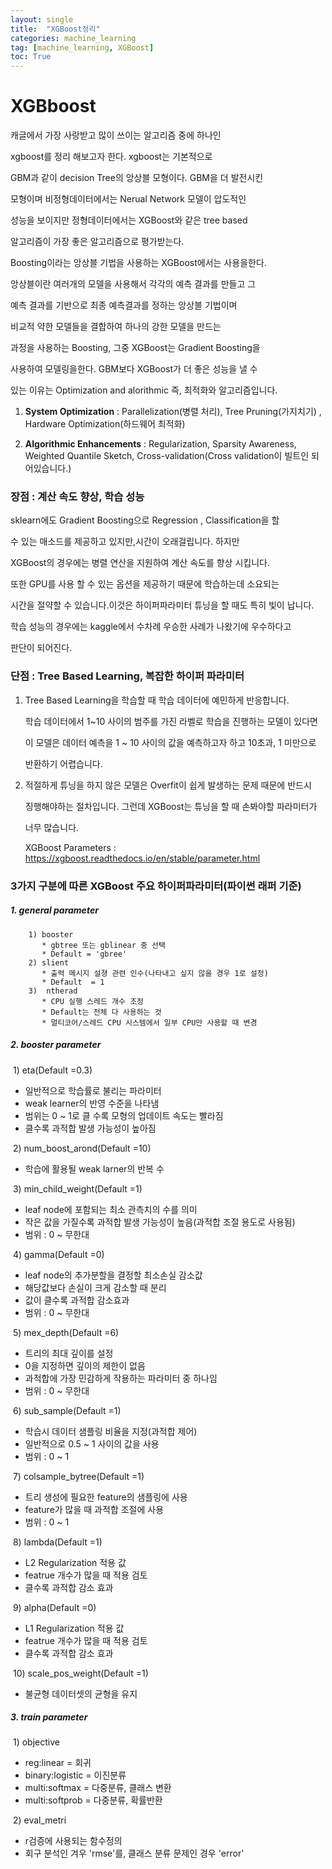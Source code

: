 ```yaml
---
layout: single
title:  "XGBoost정리"
categories: machine_learning
tag: [machine_learning, XGBoost]
toc: True
---
```


# XGBboost

캐글에서 가장 사랑받고 많이 쓰이는 알고리즘 중에 하나인 

xgboost를 정리 해보고자 한다. xgboost는 기본적으로 

GBM과 같이 decision Tree의 앙상블 모형이다. GBM을 더 발전시킨 

모형이며 비정형데이터에서는 Nerual Network 모델이 압도적인 

성능을 보이지만 정형데이터에서는 XGBoost와 같은 tree based 

알고리즘이 가장 좋은 알고리즘으로 평가받는다.

Boosting이라는 앙상블 기법을 사용하는 XGBoost에서는 사용을한다.

앙상블이란 여러개의 모델을 사용해서 각각의 예측 결과를 만들고 그 

예측 결과를 기반으로 최종 예측결과를 정하는 앙상블 기법이며 

비교적 약한 모델들을 결합하여 하나의 강한 모델을 만드는

 과정을 사용하는 Boosting, 그중 XGBoost는 Gradient Boosting을 

사용하여 모델링을한다. GBM보다 XGBoost가 더 좋은 성능을 낼 수 

있는 이유는 Optimization and alorithmic 즉, 최적화와 알고리즘입니다.

1. **System Optimization** : Parallelization(병렬 처리), Tree Pruning(가지치기) , Hardware Optimization(하드웨어 최적화)

2. **Algorithmic Enhancements** : Regularization, Sparsity Awareness,  Weighted Quantile Sketch, Cross-validation(Cross validation이 빌트인 되어있습니다.)



### 장점 : 계산 속도 향상, 학습 성능

sklearn에도 Gradient Boosting으로 Regression , Classification을 할 

수 있는 매소드를 제공하고 있지만,시간이 오래걸립니다. 하지만 

XGBoost의 경우에는 병렬 연산을 지원하여 계산 속도를 향상 시킵니다.

또한 GPU를 사용 할 수 있는 옵션을 제공하기 때문에 학습하는데 소요되는 

시간을 절약할 수 있습니다.이것은 하이퍼파라미터 튜닝을 할 때도 특히 빛이 납니다.

학습 성능의 경우에는 kaggle에서 수차례 우승한 사례가 나왔기에 우수하다고 

판단이 되어진다.



### 단점 : Tree Based Learning, 복잡한 하이퍼 파라미터

1. Tree Based Learning을 학습할 때 학습 데이터에 예민하게 반응합니다.

   학습 데이터에서 1~10 사이의 범주를 가진 라벨로 학습을 진행하는 모델이 있다면

   이 모델은 데이터 예측을 1 ~ 10 사이의 값을 예측하고자 하고 10초과, 1 미만으로 

   반환하기 어렵습니다.

2. 적절하게 튜닝을 하지 않은 모델은 Overfit이 쉽게 발생하는 문제 때문에 반드시

   징행해야하는 절차입니다. 그런데 XGBoost는 튜닝을 할 때 손봐야할 파라미터가

   너무 많습니다.

   XGBoost Parameters : https://xgboost.readthedocs.io/en/stable/parameter.html



### 3가지 구분에 따른 XGBoost 주요 하이퍼파라미터(파이썬 래퍼 기준)

##### 1. general parameter

        1) booster
           * gbtree 또는 gblinear 중 선택
           * Default = 'gbree' 
        2) slient 
           * 출력 메시지 설졍 관련 인수(나타내고 싶지 않을 경우 1로 설정)
           * Default  = 1
        3)  ntherad
           * CPU 실행 스레드 개수 조정
           * Default는 전체 다 사용하는 것
           * 멀티코어/스레드 CPU 시스템에서 일부 CPU만 사용할 때 변경



##### 2. booster parameter

​	1) eta(Default =0.3)
* 일반적으로 학습률로 불리는 파라미터
* weak learner의 반영 수준을 나타냄
* 범위는 0 ~ 1로 클 수록 모형의 업데이트 속도는 빨라짐
* 클수록 과적합 발생 가능성이 높아짐

​	2) num_boost_arond(Default =10)
* 학습에 활용될 weak larner의 반복 수

​	3) min_child_weight(Default =1)
* leaf node에 포함되는 최소 관측치의 수를 의미
* 작은 값을 가질수록 과적합 발생 가능성이 높음(과적합 조절 용도로 사용됨)
* 범위 : 0 ~ 무한대

​	4) gamma(Default =0)
* leaf node의 추가분할을 결정할 최소손실 감소값
* 해당값보다 손실이 크게 감소할 때 분리
* 값이 클수록 과적합 감소효과
* 범위 : 0 ~ 무한대

​	5) mex_depth(Default =6)

* 트리의 최대 깊이를 설정
* 0을 지정하면 깊이의 제한이 없음
* 과적합에 가장 민감하게 작용하는 파라미터 중 하나임
* 범위 : 0 ~ 무한대

​	6) sub_sample(Default =1)
* 학습시 데이터 샘플링 비율을 지정(과적합 제어)
* 일반적으로 0.5 ~ 1 사이의 값을 사용
* 범위 : 0 ~ 1

​	7) colsample_bytree(Default =1)
* 트리 생성에 필요한 feature의 샘플링에 사용
* feature가 많을 때 과적합 조절에 사용
* 범위 : 0 ~ 1

​	8) lambda(Default =1)
* L2 Regularization 적용 값
* featrue 개수가 많을 때 적용 검토
* 클수록 과적합 감소 효과

​	9) alpha(Default =0)

* L1 Regularization 적용 값
* featrue 개수가 많을 때 적용 검토
* 클수록 과적합 감소 효과

​	10) scale_pos_weight(Default =1)
* 불균형 데이터셋의 균형을 유지



##### 3. train parameter

​	1) objective
* reg:linear = 회귀
* binary:logistic = 이진분류
* multi:softmax = 다중분류, 클래스 변환
* multi:softprob = 다중분류, 확률반환

​	2) eval_metri
* r검증에 사용되는 함수정의
* 회구 분석인 겨우 'rmse'를, 클래스 분류 문제인 경우 'error'